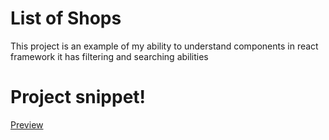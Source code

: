 # List of Shops
This project is an example of my ability to understand components in react framework
it has filtering and searching abilities 
# Project snippet!
[Preview](preview.jpg)
